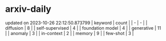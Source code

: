 # arxiv-daily
updated on 2023-10-26 22:12:50.873799
| keyword | count |
| - | - |
| diffusion | 8 |
| self-supervised | 4 |
| foundation model | 4 |
| generative | 11 |
| anomaly | 3 |
| in-context | 2 |
| memory | 9 |
| few-shot | 3 |
